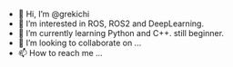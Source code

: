 - 👋 Hi, I’m @grekichi
- 👀 I’m interested in ROS, ROS2 and DeepLearning.
- 🌱 I’m currently learning Python and C++. still beginner.
- 💞️ I’m looking to collaborate on ...
- 📫 How to reach me ...

<!---
grekichi/grekichi is a ✨ special ✨ repository because its `README.md` (this file) appears on your GitHub profile.
You can click the Preview link to take a look at your changes.
--->
